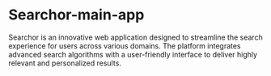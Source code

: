 # Searchor-main-app
Searchor is an innovative web application designed to streamline the search experience for users across various domains. The platform integrates advanced search algorithms with a user-friendly interface to deliver highly relevant and personalized results.
